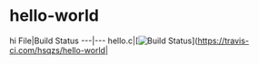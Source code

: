 # hello-world
hi
File|Build Status
---|---
hello.c|[![Build Status](https://travis-ci.com/hsqzs/hello-world.svg?branch=master)](https://travis-ci.com/hsqzs/hello-world|
